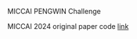 MICCAI PENGWIN Challenge


MICCAI 2024 original paper code [link](https://github.com/YzzLiu/FracSegNet)
